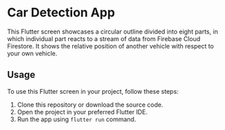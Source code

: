 # Car Detection App

This Flutter screen showcases a circular outline divided into eight parts, in which individual part reacts to a stream of data from Firebase Cloud Firestore.
It shows the relative position of another vehicle with respect to your own vehicle.

## Usage

To use this Flutter screen in your project, follow these steps:

1. Clone this repository or download the source code.
2. Open the project in your preferred Flutter IDE.
3. Run the app using `flutter run` command.

